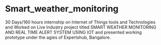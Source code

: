 # Smart_weather_monitoring
30 Days/160 hours internship on Internet of Things tools and Technologies and Worked on Live Industry project titled SMART WEATHER MONITORING AND REAL TIME ALERT SYSTEM USING IOT and presented working prototype under the agies of Expertshub, Bangalore.
